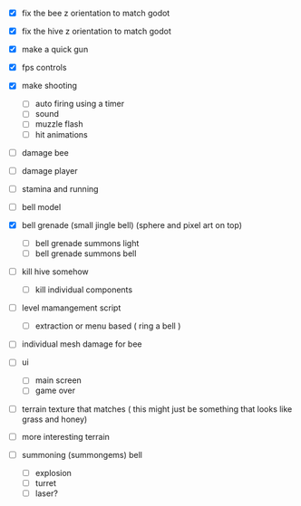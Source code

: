 - [x] fix the bee z orientation to match godot
- [x] fix the hive z orientation to match godot
- [x] make a quick gun
- [x] fps controls
- [x] make shooting
	- [ ] auto firing using a timer
	- [ ] sound
	- [ ] muzzle flash
	- [ ] hit animations
- [ ] damage bee
- [ ] damage player
- [ ] stamina and running
- [ ] bell model
- [x] bell grenade (small jingle bell) (sphere and pixel art on top)
	- [ ] bell grenade summons light
	- [ ] bell grenade summons bell
- [ ] kill hive somehow
	- [ ] kill individual components
- [ ] level mamangement script
	- [ ] extraction or menu based ( ring a bell )
- [ ] individual mesh damage for bee
- [ ] ui
	- [ ] main screen
	- [ ] game over
- [ ] terrain texture that matches ( this might just be something that looks like grass and honey)
- [ ] more interesting terrain

- [ ] summoning (summongems) bell
	- [ ] explosion
	- [ ] turret
	- [ ] laser?
